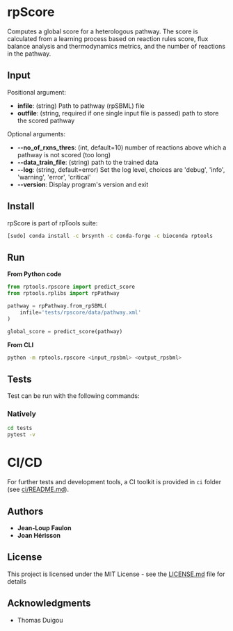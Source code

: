# rpScore

Computes a global score for a heterologous pathway. The score is calculated from a learning process based on reaction rules score, flux balance analysis and thermodynamics metrics, and the number of reactions in the pathway.


## Input

Positional argument:
* **infile**: (string) Path to pathway (rpSBML) file
* **outfile**: (string, required if one single input file is passed) path to store the scored pathway

Optional arguments:
* **--no_of_rxns_thres**: (int, default=10) number of reactions above which a pathway is not scored (too long)
* **--data_train_file**: (string) path to the trained data
* **--log**: (string, default=error) Set the log level, choices are 'debug', 'info', 'warning', 'error', 'critical'
* **--version**: Display program's version and exit


## Install
rpScore is part of rpTools suite:
```sh
[sudo] conda install -c brsynth -c conda-forge -c bioconda rptools
```

## Run

<!-- ### rpScore process -->
**From Python code**
```python
from rptools.rpscore import predict_score
from rptools.rplibs import rpPathway

pathway = rpPathway.from_rpSBML(
    infile='tests/rpscore/data/pathway.xml'
)

global_score = predict_score(pathway)
```
**From CLI**
```sh
python -m rptools.rpscore <input_rpsbml> <output_rpsbml>
```

## Tests
Test can be run with the following commands:

### Natively
```bash
cd tests
pytest -v
```

# CI/CD
For further tests and development tools, a CI toolkit is provided in `ci` folder (see [ci/README.md](ci/README.md)).

## Authors

* **Jean-Loup Faulon**
* **Joan Hérisson**

## License

This project is licensed under the MIT License - see the [LICENSE.md](LICENSE.md) file for details

## Acknowledgments

* Thomas Duigou

<!-- ### How to cite rpScore? -->